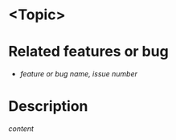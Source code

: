 \<Topic>
===

# Related features or bug

* *feature or bug name, issue number*

# Description

*content*
